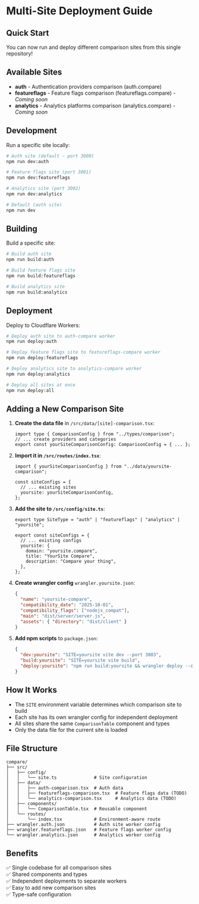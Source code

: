 # Multi-Site Deployment Guide

## Quick Start

You can now run and deploy different comparison sites from this single repository!

## Available Sites

- **auth** - Authentication providers comparison (auth.compare)
- **featureflags** - Feature flags comparison (featureflags.compare) - _Coming soon_
- **analytics** - Analytics platforms comparison (analytics.compare) - _Coming soon_

## Development

Run a specific site locally:

```bash
# Auth site (default - port 3000)
npm run dev:auth

# Feature flags site (port 3001)
npm run dev:featureflags

# Analytics site (port 3002)
npm run dev:analytics

# Default (auth site)
npm run dev
```

## Building

Build a specific site:

```bash
# Build auth site
npm run build:auth

# Build feature flags site
npm run build:featureflags

# Build analytics site
npm run build:analytics
```

## Deployment

Deploy to Cloudflare Workers:

```bash
# Deploy auth site to auth-compare worker
npm run deploy:auth

# Deploy feature flags site to featureflags-compare worker
npm run deploy:featureflags

# Deploy analytics site to analytics-compare worker
npm run deploy:analytics

# Deploy all sites at once
npm run deploy:all
```

## Adding a New Comparison Site

1. **Create the data file** in `/src/data/[site]-comparison.tsx`:

   ```tsx
   import type { ComparisonConfig } from "../types/comparison";
   // ... create providers and categories
   export const yourSiteComparisonConfig: ComparisonConfig = { ... };
   ```

2. **Import it in `/src/routes/index.tsx`**:

   ```tsx
   import { yourSiteComparisonConfig } from "../data/yoursite-comparison";

   const siteConfigs = {
     // ... existing sites
     yoursite: yourSiteComparisonConfig,
   };
   ```

3. **Add the site to `/src/config/site.ts`**:

   ```tsx
   export type SiteType = "auth" | "featureflags" | "analytics" | "yoursite";

   export const siteConfigs = {
     // ... existing configs
     yoursite: {
       domain: "yoursite.compare",
       title: "YourSite Compare",
       description: "Compare your thing",
     },
   };
   ```

4. **Create wrangler config** `wrangler.yoursite.json`:

   ```json
   {
     "name": "yoursite-compare",
     "compatibility_date": "2025-10-01",
     "compatibility_flags": ["nodejs_compat"],
     "main": "dist/server/server.js",
     "assets": { "directory": "dist/client" }
   }
   ```

5. **Add npm scripts** to `package.json`:
   ```json
   {
     "dev:yoursite": "SITE=yoursite vite dev --port 3003",
     "build:yoursite": "SITE=yoursite vite build",
     "deploy:yoursite": "npm run build:yoursite && wrangler deploy --config wrangler.yoursite.json"
   }
   ```

## How It Works

- The `SITE` environment variable determines which comparison site to build
- Each site has its own wrangler config for independent deployment
- All sites share the same `ComparisonTable` component and types
- Only the data file for the current site is loaded

## File Structure

```
compare/
├── src/
│   ├── config/
│   │   └── site.ts              # Site configuration
│   ├── data/
│   │   ├── auth-comparison.tsx  # Auth data
│   │   ├── featureflags-comparison.tsx  # Feature flags data (TODO)
│   │   └── analytics-comparison.tsx     # Analytics data (TODO)
│   ├── components/
│   │   └── ComparisonTable.tsx  # Reusable component
│   └── routes/
│       └── index.tsx            # Environment-aware route
├── wrangler.auth.json           # Auth site worker config
├── wrangler.featureflags.json   # Feature flags worker config
└── wrangler.analytics.json      # Analytics worker config
```

## Benefits

✅ Single codebase for all comparison sites  
✅ Shared components and types  
✅ Independent deployments to separate workers  
✅ Easy to add new comparison sites  
✅ Type-safe configuration
